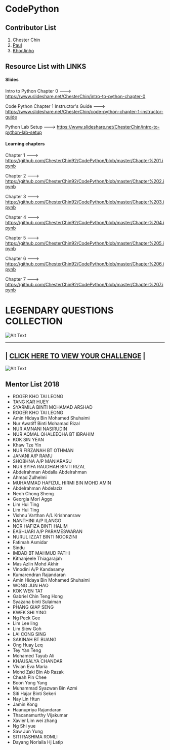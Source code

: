 # CodePython



## Contributor List

1. Chester Chin
2. [Paul](https://github.com/paulaacc)
3. [KhorJinho](https://github.com/cutiePie96)


## Resource List with LINKS

#### Slides
Intro to Python Chapter 0 ---> https://www.slideshare.net/ChesterChin/intro-to-python-chapter-0

Code Python Chapter 1 Instructor's Guide ---> https://www.slideshare.net/ChesterChin/code-python-chapter-1-instructor-guide

Python Lab Setup ---> https://www.slideshare.net/ChesterChin/intro-to-python-lab-setup


#### Learning chapters
Chapter 1 ---> https://github.com/ChesterChin92/CodePython/blob/master/Chapter%201.ipynb

Chapter 2 ---> https://github.com/ChesterChin92/CodePython/blob/master/Chapter%202.ipynb

Chapter 3 ---> https://github.com/ChesterChin92/CodePython/blob/master/Chapter%203.ipynb

Chapter 4 ---> https://github.com/ChesterChin92/CodePython/blob/master/Chapter%204.ipynb

Chapter 5 ---> https://github.com/ChesterChin92/CodePython/blob/master/Chapter%205.ipynb

Chapter 6 ---> https://github.com/ChesterChin92/CodePython/blob/master/Chapter%206.ipynb

Chapter 7 ---> https://github.com/ChesterChin92/CodePython/blob/master/Chapter%207.ipynb


# LEGENDARY QUESTIONS COLLECTION

![Alt Text](https://68.media.tumblr.com/909741db3ec7f39a3bf72cf58e28a463/tumblr_oq8et9qmaf1rpduwho1_500.gif)

 -----------------------------------------------------------------------------------------------------------------------------------------
| [CLICK HERE TO VIEW YOUR CHALLENGE](https://github.com/ChesterChin92/CodePython/blob/master/Legendary%20Question%20Collection.ipynb) |
 ------------------------------------------------------------------------------------------------------------------------------------------------

![Alt Text](https://media.giphy.com/media/awpqNsKuFtXI4/giphy.gif)


## Mentor List 2018

* ROGER KHO TAI LEONG 
* TANG KAR HUEY
* SYARMILA BINTI MOHAMAD ARSHAD
* ROGER KHO TAI LEONG
* Amin Hidaya Bin Mohamed Shuhaimi
* Nur Awatiff Binti Mohamad Rizal
* NUR AMNANI NASIRUDIN
* NUR AQMAL QHALEEQHA BT IBRAHIM
* KOK SIN YEAN
* Khaw Tze Yin
* NUR FIRZANAH BT OTHMAN
* JANANI A/P RAMU
* SHOBHNA A/P MANIARASU
* NUR SYIFA RAUDHAH BINTI RIZAL
* Abdelrahman Abdalla Abdelrahman
* Ahmad Zulhelmi
* MUHAMMAD HAFIZUL HIRMI BIN MOHD AMIN
* Abdelrahman Abdelaziz
* Neoh Chong Sheng
* Georgia Mori Aggo
* Lim Hui Ting
* Lim Hui Ting
* Vishnu Varthan A/L Krishnanraw
* NANTHINI A/P ILANGO
* NOR HAFIZA BINTI HALIM
* EASHUARI A/P PARAMESWARAN 
* NURUL IZZAT BINTI NOORZINI 
* Fatimah Asmidar
* Sindu
* IMDAD BT MAHMUD PATHI
* Kithanjeele Thiagarajah
* Mas Azlin Mohd Akhir
* Vinodini A/P Kandasamy
* Kumarendran Rajandaran
* Amin Hidaya Bin Mohamed Shuhaimi  
* WONG JUN HAO
* KOK WEN TAT
* Gabriel Chin Teng Hong 
* Syazana binti Sulaiman
* PHANG GIAP SENG
* KWEK SHI YING
* Ng Peck Gee
* Lim Lee ling 
* Lim Siew Goh
* LAI CONG SING
* SAKINAH BT BUANG
* Ong Huay Leq
* Tey Yan Teng
* Mohamed Tayub Ali
* KHAUSALYA CHANDAR 
* Vivian Eva Maria
* Mohd Zaki Bin Ab Razak
* Cheah Pin Chee
* Boon Yong Yang
* Muhammad Syazwan Bin Azmi
* Siti Hajar Binti Sekeri
* Nay Lin Htun
* Jamin Kong
* Haanupriya Rajandaran
* Thacanamurthy Vijakumar
* Xavier Lim wei zhang
* Ng Shi yue
* Saw Jun Yung
* SITI RASHIMA ROMLI
* Dayang Norlaila Hj Latip
